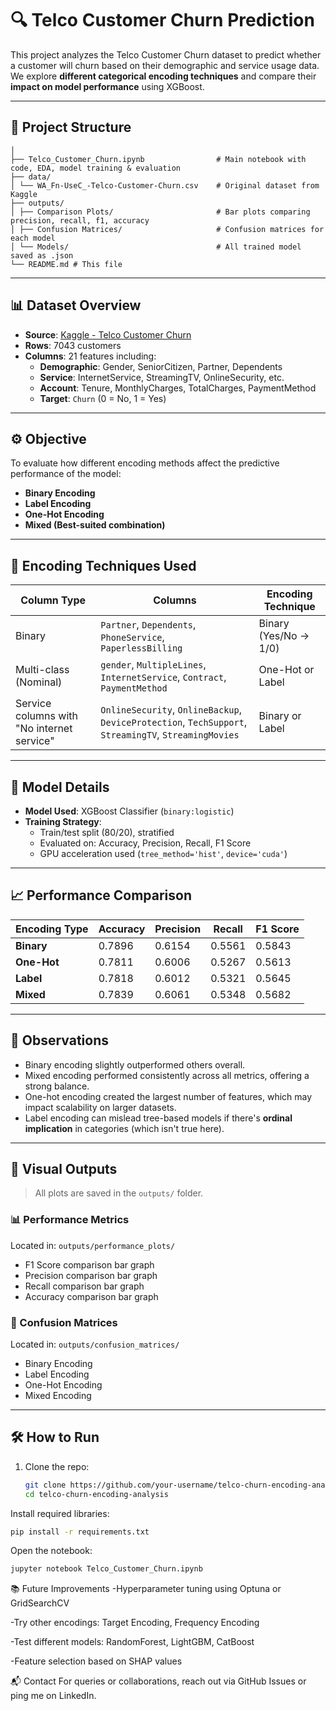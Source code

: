 # 🔍 Telco Customer Churn Prediction

This project analyzes the Telco Customer Churn dataset to predict whether a customer will churn based on their demographic and service usage data. We explore **different categorical encoding techniques** and compare their **impact on model performance** using XGBoost.

---

## 📁 Project Structure
```
│
├── Telco_Customer_Churn.ipynb                # Main notebook with code, EDA, model training & evaluation
├── data/
│ └── WA_Fn-UseC_-Telco-Customer-Churn.csv    # Original dataset from Kaggle
├── outputs/
│ ├── Comparison Plots/                       # Bar plots comparing precision, recall, f1, accuracy
│ ├── Confusion Matrices/                     # Confusion matrices for each model
│ └── Models/                                 # All trained model saved as .json
└── README.md # This file
```

---

## 📊 Dataset Overview

- **Source**: [Kaggle - Telco Customer Churn](https://www.kaggle.com/datasets/blastchar/telco-customer-churn)
- **Rows**: 7043 customers  
- **Columns**: 21 features including:
  - **Demographic**: Gender, SeniorCitizen, Partner, Dependents
  - **Service**: InternetService, StreamingTV, OnlineSecurity, etc.
  - **Account**: Tenure, MonthlyCharges, TotalCharges, PaymentMethod
  - **Target**: `Churn` (0 = No, 1 = Yes)

---

## ⚙️ Objective

To evaluate how different encoding methods affect the predictive performance of the model:
- **Binary Encoding**
- **Label Encoding**
- **One-Hot Encoding**
- **Mixed (Best-suited combination)**

---

## 🧪 Encoding Techniques Used

| Column Type        | Columns                                                                                  | Encoding Technique |
|--------------------|-------------------------------------------------------------------------------------------|---------------------|
| Binary             | `Partner`, `Dependents`, `PhoneService`, `PaperlessBilling`                              | Binary (Yes/No → 1/0) |
| Multi-class (Nominal) | `gender`, `MultipleLines`, `InternetService`, `Contract`, `PaymentMethod`            | One-Hot or Label     |
| Service columns with "No internet service" | `OnlineSecurity`, `OnlineBackup`, `DeviceProtection`, `TechSupport`, `StreamingTV`, `StreamingMovies` | Binary or Label      |

---

## 🤖 Model Details

- **Model Used**: XGBoost Classifier (`binary:logistic`)
- **Training Strategy**:
  - Train/test split (80/20), stratified
  - Evaluated on: Accuracy, Precision, Recall, F1 Score
  - GPU acceleration used (`tree_method='hist'`, `device='cuda'`)

---

## 📈 Performance Comparison

| Encoding Type | Accuracy | Precision | Recall | F1 Score |
|---------------|----------|-----------|--------|----------|
| **Binary**     | 0.7896   | 0.6154    | 0.5561 | 0.5843   |
| **One-Hot**    | 0.7811   | 0.6006    | 0.5267 | 0.5613   |
| **Label**      | 0.7818   | 0.6012    | 0.5321 | 0.5645   |
| **Mixed**      | 0.7839   | 0.6061    | 0.5348 | 0.5682   |

---

## 🧾 Observations

- Binary encoding slightly outperformed others overall.
- Mixed encoding performed consistently across all metrics, offering a strong balance.
- One-hot encoding created the largest number of features, which may impact scalability on larger datasets.
- Label encoding can mislead tree-based models if there's **ordinal implication** in categories (which isn't true here).

---

## 📸 Visual Outputs

> All plots are saved in the `outputs/` folder.

### 📊 Performance Metrics

Located in: `outputs/performance_plots/`
- F1 Score comparison bar graph
- Precision comparison bar graph
- Recall comparison bar graph
- Accuracy comparison bar graph

### 🔲 Confusion Matrices

Located in: `outputs/confusion_matrices/`
- Binary Encoding
- Label Encoding
- One-Hot Encoding
- Mixed Encoding

---
## 🛠️ How to Run

1. Clone the repo:
   ```bash
   git clone https://github.com/your-username/telco-churn-encoding-analysis.git
   cd telco-churn-encoding-analysis
   ```
Install required libraries:

```bash
pip install -r requirements.txt
```
Open the notebook:
``` bash
jupyter notebook Telco_Customer_Churn.ipynb
```
📚 Future Improvements
-Hyperparameter tuning using Optuna or GridSearchCV

-Try other encodings: Target Encoding, Frequency Encoding

-Test different models: RandomForest, LightGBM, CatBoost

-Feature selection based on SHAP values

📬 Contact
For queries or collaborations, reach out via GitHub Issues or ping me on LinkedIn.





